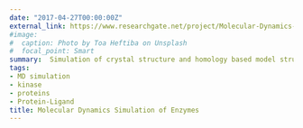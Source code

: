 ```yaml
---
date: "2017-04-27T00:00:00Z"
external_link: https://www.researchgate.net/project/Molecular-Dynamics-and-Simulation-of-Enzymes
#image:
#  caption: Photo by Toa Heftiba on Unsplash
#  focal_point: Smart
summary:  Simulation of crystal structure and homology based model structures of proteins preferably microbial enzymes for protein ligand interaction study.
tags:
- MD simulation
- kinase
- proteins
- Protein-Ligand
title: Molecular Dynamics Simulation of Enzymes
---
```

